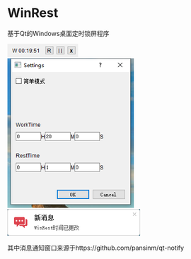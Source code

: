 # WinRest
基于Qt的Windows桌面定时锁屏程序

![](README/rest.png)  
![](README/setting.png)  
![](README/notification.png)  

其中消息通知窗口来源于https://github.com/pansinm/qt-notify
